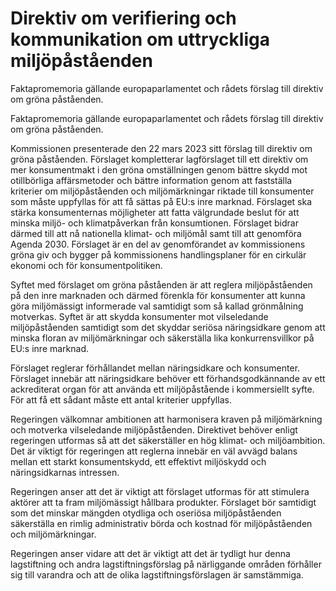 # Direktiv om verifiering och kommunikation om uttryckliga miljöpåståenden

Faktapromemoria gällande europaparlamentet och rådets förslag till direktiv om gröna påståenden.

Faktapromemoria gällande europaparlamentet och rådets förslag till direktiv om gröna påståenden.

Kommissionen presenterade den 22 mars 2023 sitt förslag till direktiv om gröna påståenden. Förslaget kompletterar lagförslaget till ett direktiv om mer konsumentmakt i den gröna omställningen genom bättre skydd mot otillbörliga affärsmetoder och bättre information genom att fastställa kriterier om miljöpåståenden och miljömärkningar riktade till konsumenter som måste uppfyllas för att få sättas på EU:s inre marknad. Förslaget ska stärka konsumenternas möjligheter att fatta välgrundade beslut för att minska miljö- och klimatpåverkan från konsumtionen. Förslaget bidrar därmed till att nå nationella klimat- och miljömål samt till att genomföra Agenda 2030. Förslaget är en del av genomförandet av kommissionens gröna giv och bygger på kommissionens handlingsplaner för en cirkulär ekonomi och för konsumentpolitiken.

Syftet med förslaget om gröna påståenden är att reglera miljöpåståenden på den inre marknaden och därmed förenkla för konsumenter att kunna göra miljömässigt informerade val samtidigt som så kallad grönmålning motverkas. Syftet är att skydda konsumenter mot vilseledande miljöpåståenden samtidigt som det skyddar seriösa näringsidkare genom att minska floran av miljömärkningar och säkerställa lika konkurrensvillkor på EU:s inre marknad.

Förslaget reglerar förhållandet mellan näringsidkare och konsumenter. Förslaget innebär att näringsidkare behöver ett förhandsgodkännande av ett ackrediterat organ för att använda ett miljöpåstående i kommersiellt syfte. För att få ett sådant måste ett antal kriterier uppfyllas.

Regeringen välkomnar ambitionen att harmonisera kraven på miljömärkning och motverka vilseledande miljöpåståenden. Direktivet behöver enligt regeringen utformas så att det säkerställer en hög klimat- och miljöambition. Det är viktigt för regeringen att reglerna innebär en väl avvägd balans mellan ett starkt konsumentskydd, ett effektivt miljöskydd och näringsidkarnas intressen.

Regeringen anser att det är viktigt att förslaget utformas för att stimulera aktörer att ta fram miljömässigt hållbara produkter. Förslaget bör samtidigt som det minskar mängden otydliga och oseriösa miljöpåståenden säkerställa en rimlig administrativ börda och kostnad för miljöpåståenden och miljömärkningar.

Regeringen anser vidare att det är viktigt att det är tydligt hur denna lagstiftning och andra lagstiftningsförslag på närliggande områden förhåller sig till varandra och att de olika lagstiftningsförslagen är samstämmiga.
